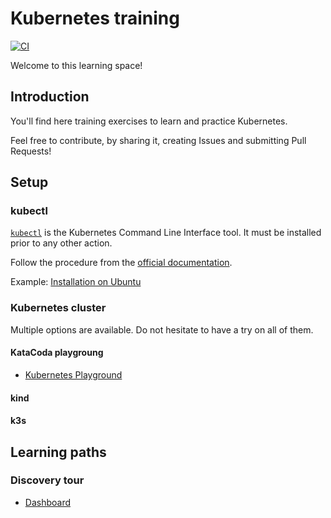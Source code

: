 # Kubernetes training

[![CI](https://github.com/devpro/kubernetes-training/actions/workflows/ci.yml/badge.svg)](https://github.com/devpro/kubernetes-training/actions/workflows/ci.yml)

Welcome to this learning space!

## Introduction

You'll find here training exercises to learn and practice Kubernetes.

Feel free to contribute, by sharing it, creating Issues and submitting Pull Requests!

## Setup

### kubectl

[`kubectl`](https://kubernetes.io/docs/reference/kubectl/) is the Kubernetes Command Line Interface tool.
It must be installed prior to any other action.

Follow the procedure from the [official documentation](https://kubernetes.io/docs/tasks/tools/#kubectl).

Example: [Installation on Ubuntu](./docs/0-setup/ubuntu-setup.md#kubectl)

### Kubernetes cluster

Multiple options are available. Do not hesitate to have a try on all of them.

#### KataCoda playgroung

* [Kubernetes Playground](https://www.katacoda.com/courses/kubernetes/playground)

#### kind

#### k3s

## Learning paths

### Discovery tour

* [Dashboard](./docs/1-dashboard/dashboard.md)
